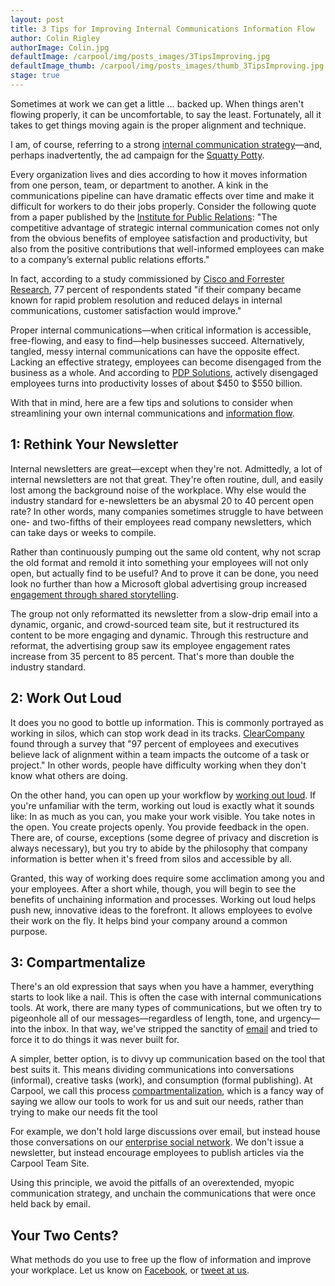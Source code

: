 ```yaml
---
layout: post
title: 3 Tips for Improving Internal Communications Information Flow
author: Colin Rigley
authorImage: Colin.jpg
defaultImage: /carpool/img/posts_images/3TipsImproving.jpg
defaultImage_thumb: /carpool/img/posts_images/thumb_3TipsImproving.jpg
stage: true
---
```

Sometimes at work we can get a little … backed up. When things aren't flowing properly, it can be uncomfortable, to say the least. Fortunately, all it takes to get things moving again is the proper alignment and technique. 

<!--more-->

I am, of course, referring to a strong [internal communication strategy](http://carpoolagency.com/articles/Implementation-Strategy.html)—and, perhaps inadvertently, the ad campaign for the [Squatty Potty](https://www.youtube.com/watch?v=YbYWhdLO43Q). 
 
Every organization lives and dies according to how it moves information from one person, team, or department to another. A kink in the communications pipeline can have dramatic effects over time and make it difficult for workers to do their jobs properly. Consider the following quote from a paper published by the [Institute for Public Relations](http://www.instituteforpr.org/wp-content/uploads/White_Vanc_Stafford.pdf): "The competitive advantage of strategic internal communication comes not only from the obvious benefits of employee satisfaction and productivity, but also from the positive contributions that well-informed employees can make to a company’s external public relations efforts." 
 
In fact, according to a study commissioned by [Cisco and Forrester Research](http://www.cisco.com/cisco/web/solutions/small_business/resource_center/articles/be_more_productive/forrester_report/index.html), 77 percent of respondents stated "if their company became known for rapid problem resolution and reduced delays in internal communications, customer satisfaction would improve." 
 
Proper internal communications—when critical information is accessible, free-flowing, and easy to find—help businesses succeed. Alternatively, tangled, messy internal communications can have the opposite effect. Lacking an effective strategy, employees can become disengaged from the business as a whole. And according to [PDP Solutions](http://www.slideshare.net/ldickmeyer/cost-of-poor-internal-communications-912), actively disengaged employees turns into productivity losses of about $450 to $550 billion. 
 
With that in mind, here are a few tips and solutions to consider when streamlining your own internal communications and [information flow](http://www.slideshare.net/ldickmeyer/cost-of-poor-internal-communications-912). 
 
1: Rethink Your Newsletter 
--------------------------

Internal newsletters are great—except when they're not. Admittedly, a lot of internal newsletters are not that great. They're often routine, dull, and easily lost among the background noise of the workplace. Why else would the industry standard for e-newsletters be an abysmal 20 to 40 percent open rate? In other words, many companies sometimes struggle to have between one- and two-fifths of their employees read company newsletters, which can take days or weeks to compile.
 
Rather than continuously pumping out the same old content, why not scrap the old format and remold it into something your employees will not only open, but actually find to be useful? And to prove it can be done, you need look no further than how a Microsoft global advertising group increased [engagement through shared storytelling](http://carpoolagency.com/carpool/pdf/aocasestudy.pdf). 
 
The group not only reformatted its newsletter from a slow-drip email into a dynamic, organic, and crowd-sourced team site, but it restructured its content to be more engaging and dynamic. Through this restructure and reformat, the advertising group saw its employee engagement rates increase from 35 percent to 85 percent. That's more than double the industry standard. 
 
2: Work Out Loud 
----------------

It does you no good to bottle up information. This is commonly portrayed as working in silos, which can stop work dead in its tracks. [ClearCompany](http://blog.clearcompany.com/7-workplace-collaboration-statistics-that-will-have-you-knocking-down-cubicles) found through a survey that "97 percent of employees and executives believe lack of alignment within a team impacts the outcome of a task or project." In other words, people have difficulty working when they don't know what others are doing. 
 
On the other hand, you can open up your workflow by [working out loud](http://carpoolagency.com/articles/5-Keys-to-Working-Out-Loud.html). If you're unfamiliar with the term, working out loud is exactly what it sounds like: In as much as you can, you make your work visible. You take notes in the open. You create projects openly. You provide feedback in the open. There are, of course, exceptions (some degree of privacy and discretion is always necessary), but you try to abide by the philosophy that company information is better when it's freed from silos and accessible by all. 
 
Granted, this way of working does require some acclimation among you and your employees. After a short while, though, you will begin to see the benefits of unchaining information and processes. Working out loud helps push new, innovative ideas to the forefront. It allows employees to evolve their work on the fly. It helps bind your company around a common purpose. 
 
3: Compartmentalize 
-------------------

There's an old expression that says when you have a hammer, everything starts to look like a nail. This is often the case with internal communications tools. At work, there are many types of communications, but we often try to pigeonhole all of our messages—regardless of length, tone, and urgency—into the inbox. In that way, we've stripped the sanctity of [email](http://carpoolagency.com/articles/What-Rats-Can-Teach-Us-About-Email.html) and tried to force it to do things it was never built for. 
 
A simpler, better option, is to divvy up communication based on the tool that best suits it. This means dividing communications into conversations (informal), creative tasks (work), and consumption (formal publishing). At Carpool, we call this process [compartmentalization](http://carpoolagency.com/articles/The-Trolleyology-Conundrum-and-the-Zen-of-Compartmentalization.html), which is a fancy way of saying we allow our tools to work for us and suit our needs, rather than trying to make our needs fit the tool 
 
For example, we don't hold large discussions over email, but instead house those conversations on our [enterprise social network](http://carpoolagency.com/articles/5-Arguments-Against-Going-Social-and-How-to-Combat-Them.html). We don't issue a newsletter, but instead encourage employees to publish articles via the Carpool Team Site. 
 
Using this principle, we avoid the pitfalls of an overextended, myopic communication strategy, and unchain the communications that were once held back by email. 
 
Your Two Cents? 
---------------

What methods do you use to free up the flow of information and improve your workplace. Let us know on [Facebook](https://www.facebook.com/carpoolagency), or [tweet at us](https://twitter.com/carpoolagency). 
